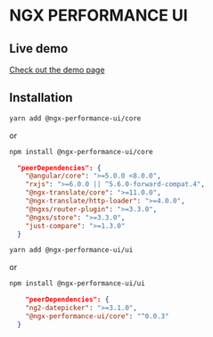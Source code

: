 # NGX PERFORMANCE UI

## Live demo

[Check out the demo page](https://ngx-performance-ui.firebaseapp.com)

## Installation

```bash
yarn add @ngx-performance-ui/core
```

or

```bash
npm install @ngx-performance-ui/core
```

```json
  "peerDependencies": {
    "@angular/core": ">=5.0.0 <8.0.0",
    "rxjs": ">=6.0.0 || ^5.6.0-forward-compat.4",
    "@ngx-translate/core": ">=11.0.0",
    "@ngx-translate/http-loader": ">=4.0.0",
    "@ngxs/router-plugin": ">=3.3.0",
    "@ngxs/store": ">=3.3.0",
    "just-compare": ">=1.3.0"
  }
```

```bash
yarn add @ngx-performance-ui/ui
```

or

```bash
npm install @ngx-performance-ui/ui
```

```json
    "peerDependencies": {
    "ng2-datepicker": ">=3.1.0",
    "@ngx-performance-ui/core": "^0.0.3"
  }
```
